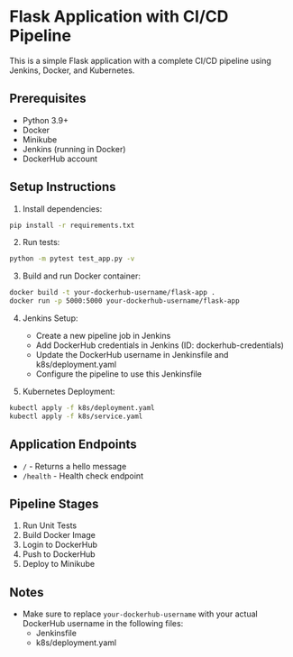# Flask Application with CI/CD Pipeline

This is a simple Flask application with a complete CI/CD pipeline using Jenkins, Docker, and Kubernetes.

## Prerequisites

- Python 3.9+
- Docker
- Minikube
- Jenkins (running in Docker)
- DockerHub account

## Setup Instructions

1. Install dependencies:
```bash
pip install -r requirements.txt
```

2. Run tests:
```bash
python -m pytest test_app.py -v
```

3. Build and run Docker container:
```bash
docker build -t your-dockerhub-username/flask-app .
docker run -p 5000:5000 your-dockerhub-username/flask-app
```

4. Jenkins Setup:
   - Create a new pipeline job in Jenkins
   - Add DockerHub credentials in Jenkins (ID: dockerhub-credentials)
   - Update the DockerHub username in Jenkinsfile and k8s/deployment.yaml
   - Configure the pipeline to use this Jenkinsfile

5. Kubernetes Deployment:
```bash
kubectl apply -f k8s/deployment.yaml
kubectl apply -f k8s/service.yaml
```

## Application Endpoints

- `/` - Returns a hello message
- `/health` - Health check endpoint

## Pipeline Stages

1. Run Unit Tests
2. Build Docker Image
3. Login to DockerHub
4. Push to DockerHub
5. Deploy to Minikube

## Notes

- Make sure to replace `your-dockerhub-username` with your actual DockerHub username in the following files:
  - Jenkinsfile
  - k8s/deployment.yaml 